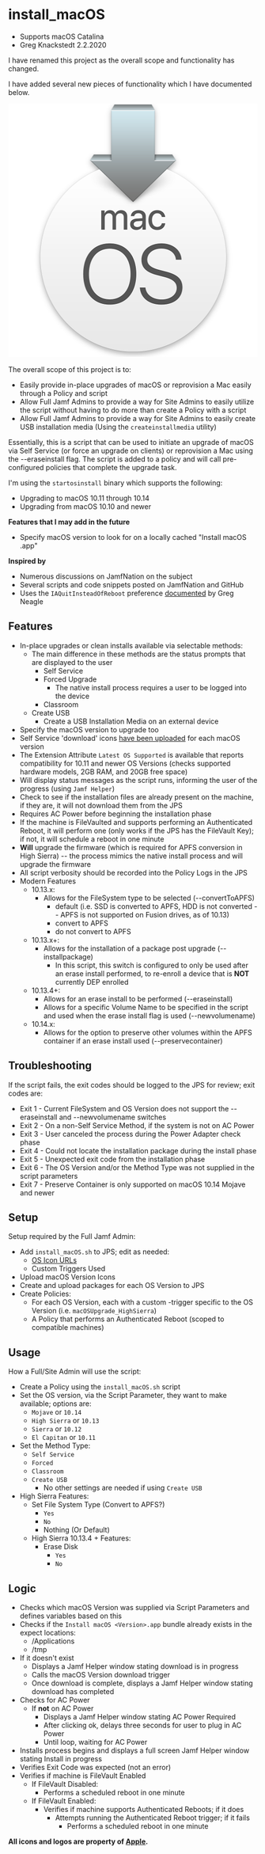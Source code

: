 # install_macOS

- Supports macOS Catalina
- Greg Knackstedt 2.2.2020

I have renamed this project as the overall scope and functionality has changed.

I have added several new pieces of functionality which I have documented below.


<img src="https://github.com/MLBZ521/install_macOS/blob/master/images/upgrade_macOS.png" width="512" height="512" />

The overall scope of this project is to:
  * Easily provide in-place upgrades of macOS or reprovision a Mac easily through a Policy and script
  * Allow Full Jamf Admins to provide a way for Site Admins to easily utilize the script without having to do more than create a Policy with a script
  * Allow Full Jamf Admins to provide a way for Site Admins to easily create USB installation media (Using the `createinstallmedia` utility)

Essentially, this is a script that can be used to initiate an upgrade of macOS via Self Service (or force an upgrade on clients) or reprovision a Mac using the --eraseinstall flag.  The script is added to a policy and will call pre-configured policies that complete the upgrade task.

I'm using the `startosinstall` binary which supports the following:
  * Upgrading to macOS 10.11 through 10.14
  * Upgrading from macOS 10.10 and newer


**Features that I may add in the future**
  * Specify macOS version to look for on a locally cached "Install macOS <version>.app"


**Inspired by**
  * Numerous discussions on JamfNation on the subject
  * Several scripts and code snippets posted on JamfNation and GitHub
  * Uses the `IAQuitInsteadOfReboot` preference [documented](https://github.com/munki/munki/blob/master/code/client/munkilib/osinstaller.py) by Greg Neagle


## Features ##

  * In-place upgrades or clean installs available via selectable methods:
    * The main difference in these methods are the status prompts that are displayed to the user
      * Self Service
      * Forced Upgrade
        * The native install process requires a user to be logged into the device
      * Classroom
    * Create USB
      * Create a USB Installation Media on an external device
  * Specify the macOS version to upgrade too
  * Self Service 'download' icons [have been uploaded](https://github.com/MLBZ521/install_macOS/tree/master/images/) for each macOS version
  * The Extension Attribute `Latest OS Supported` is available that reports compatibility for 10.11 and newer OS Versions (checks supported hardware models, 2GB RAM, and 20GB free space)
  * Will display status messages as the script runs, informing the user of the progress (using `Jamf Helper`)
  * Check to see if the installation files are already present on the machine, if they are, it will not download them from the JPS
  * Requires AC Power before beginning the installation phase
  * If the machine is FileVaulted and supports performing an Authenticated Reboot, it will perform one (only works if the JPS has the FileVault Key); if not, it will schedule a reboot in one minute
  * **Will** upgrade the firmware (which is required for APFS conversion in High Sierra) -- the process mimics the native install process and will upgrade the firmware
  * All script verbosity should be recorded into the Policy Logs in the JPS
  * Modern Features
    * 10.13.x:
      * Allows for the FileSystem type to be selected (--convertToAPFS)
        * default (i.e.  SSD is converted to APFS, HDD is not converted -- APFS is not supported on Fusion drives, as of 10.13)
        * convert to APFS
        * do not convert to APFS
    * 10.13.x+:
      * Allows for the installation of a package post upgrade (--installpackage)
        * In this script, this switch is configured to only be used after an erase install performed, to re-enroll a device that is **NOT** currently DEP enrolled
    * 10.13.4+:
      * Allows for an erase install to be performed (--eraseinstall)
      * Allows for a specific Volume Name to be specified in the script and used when the erase install flag is used (--newvolumename)
    * 10.14.x:
      * Allows for the option to preserve other volumes within the APFS container if an erase install used (--preservecontainer)

## Troubleshooting ##

If the script fails, the exit codes should be logged to the JPS for review; exit codes are:
  * Exit 1 - Current FileSystem and OS Version does not support the --eraseinstall and --newvolumename switches
  * Exit 2 - On a non-Self Service Method, if the system is not on AC Power
  * Exit 3 - User canceled the process during the Power Adapter check phase
  * Exit 4 - Could not locate the installation package during the install phase
  * Exit 5 - Unexpected exit code from the installation phase
  * Exit 6 - The OS Version and/or the Method Type was not supplied in the script parameters
  * Exit 7 - Preserve Container is only supported on macOS 10.14 Mojave and newer


## Setup ##

Setup required by the Full Jamf Admin:
  * Add `install_macOS.sh` to JPS; edit as needed:
    * [OS Icon URLs](https://github.com/MLBZ521/install_macOS/tree/master/images/)
    * Custom Triggers Used
  * Upload macOS Version Icons
  * Create and upload packages for each OS Version to JPS
  * Create Policies:
    * For each OS Version, each with a custom -trigger specific to the OS Version (i.e. `macOSUpgrade_HighSierra`)
    * A Policy that performs an Authenticated Reboot (scoped to compatible machines)


## Usage ##

How a Full/Site Admin will use the script:
  * Create a Policy using the `install_macOS.sh` script
  * Set the OS version, via the Script Parameter, they want to make available; options are:
    * `Mojave` or `10.14`
    * `High Sierra` or `10.13`
    * `Sierra` or `10.12`
    * `El Capitan` or `10.11`
  * Set the Method Type:
    * `Self Service`
    * `Forced`
    * `Classroom`
    * `Create USB`
      * No other settings are needed if using `Create USB`
  * High Sierra Features:
    * Set File System Type (Convert to APFS?)
      * `Yes`
      * `No`
      * Nothing (Or Default)
    * High Sierra 10.13.4 + Features:
      * Erase Disk
        * `Yes`
        * `No`

## Logic ##

  * Checks which macOS Version was supplied via Script Parameters and defines variables based on this
  * Checks if the `Install macOS <Version>.app` bundle already exists in the expect locations:
    * /Applications
    * /tmp
  * If it doesn't exist
    * Displays a Jamf Helper window stating download is in progress
    * Calls the macOS Version download trigger
    * Once download is complete, displays a Jamf Helper window stating download has completed
  * Checks for AC Power
    * If **not** on AC Power
      * Displays a Jamf Helper window stating AC Power Required
      * After clicking ok, delays three seconds for user to plug in AC Power
      * Until loop, waiting for AC Power
  * Installs process begins and displays a full screen Jamf Helper window stating Install in progress
  * Verifies Exit Code was expected (not an error)
  * Verifies if machine is FileVault Enabled
    * If FileVault Disabled:
      * Performs a scheduled reboot in one minute
    * If FileVault Enabled:
      * Verifies if machine supports Authenticated Reboots; if it does
        * Attempts running the Authenticated Reboot trigger; if it fails
          * Performs a scheduled reboot in one minute 


**All icons and logos are property of [Apple](http://www.apple.com).**
